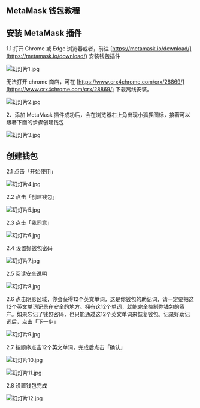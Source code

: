 ## MetaMask 钱包教程



## 安装 MetaMask 插件

1.1 打开 Chrome 或 Edge 浏览器或者，前往 [https://metamask.io/download/](https://metamask.io/download/) 安装钱包插件

![幻灯片1.jpg](https://s2.loli.net/2022/02/15/2PIXUbwt6vN9OgJ.jpg)

无法打开 chrome 商店，可在 [https://www.crx4chrome.com/crx/28869/](https://www.crx4chrome.com/crx/28869/) 下载离线安装。



![幻灯片2.jpg](https://s2.loli.net/2022/02/15/SBQLxPtbMAq2au3.jpg)

2、添加 MetaMask 插件成功后，会在浏览器右上角出现小狐狸图标，接著可以跟著下面的步骤创建钱包

![幻灯片3.jpg](https://s2.loli.net/2022/02/15/4dDTgyYOrfQ8v9q.jpg)




## 创建钱包





2.1 点击「开始使用」

![幻灯片4.jpg](https://s2.loli.net/2022/02/15/KDvAuVaP8wqymMW.jpg)

2.2 点击「创建钱包」



![幻灯片5.jpg](https://s2.loli.net/2022/02/15/uIN7gYpOxiG2bD3.jpg)

2.3 点击「我同意」



![幻灯片6.jpg](https://s2.loli.net/2022/02/15/BhsKmRPSjMoOweX.jpg)



2.4 设置好钱包密码



![幻灯片7.jpg](https://s2.loli.net/2022/02/15/aKghunZ3vVpmYoq.jpg)



2.5 阅读安全说明



![幻灯片8.jpg](https://s2.loli.net/2022/02/15/SCm1g5Dp3ITykaA.jpg)

2.6 点击阴影区域，你会获得12个英文单词，这是你钱包的助记词，请一定要把这12个英文单词记录在安全的地方。拥有这12个单词，就能完全控制你钱包的资产。如果忘记了钱包密码，也只能通过这12个英文单词来恢复钱包。记录好助记词后，点击「下一步」



![幻灯片9.jpg](https://s2.loli.net/2022/02/15/8W52PmjcYkSOCMa.jpg)

2.7 按顺序点击12个英文单词，完成后点击「确认」

![幻灯片10.jpg](https://s2.loli.net/2022/02/15/Fh7He95LfZYK2WR.jpg)

![幻灯片11.jpg](https://s2.loli.net/2022/02/15/vfmNoWZyg93bu8i.jpg)



2.8 设置钱包完成



![幻灯片12.jpg](https://s2.loli.net/2022/02/15/pe5CwWcNr6tRIUY.jpg)







